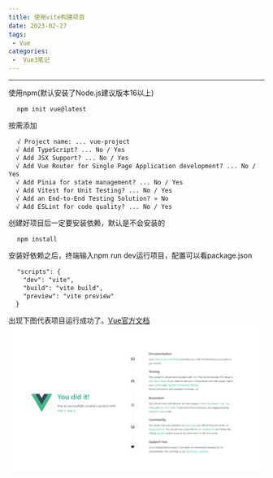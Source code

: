 ```yaml
---
title: 使用vite构建项目
date: 2023-02-27
tags:
 - Vue
categories:
 -  Vue3笔记
---
```

---
使用npm(默认安装了Node.js建议版本16以上)

<pre>
  <code>npm init vue@latest</code>
</pre>

按需添加
<pre>
  <code>√ Project name: ... vue-project
  √ Add TypeScript? ... No / Yes
  √ Add JSX Support? ... No / Yes
  √ Add Vue Router for Single Page Application development? ... No / Yes
  √ Add Pinia for state management? ... No / Yes
  √ Add Vitest for Unit Testing? ... No / Yes
  √ Add an End-to-End Testing Solution? » No
  √ Add ESLint for code quality? ... No / Yes</code>
</pre>

创建好项目后一定要安装依赖，默认是不会安装的
<pre>
  <code>npm install</code>
</pre>

安装好依赖之后，终端输入npm run dev运行项目，配置可以看package.json
<pre>
  <code>"scripts": {
    "dev": "vite",
    "build": "vite build",
    "preview": "vite preview"
  }</code>
</pre>

出现下图代表项目运行成功了。[Vue官方文档](https://cn.vuejs.org/guide/quick-start.html)
![图片](../assets/images/vue3Create.png)
